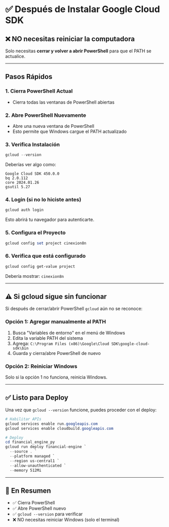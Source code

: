 # ✅ Después de Instalar Google Cloud SDK

## ❌ NO necesitas reiniciar la computadora

Solo necesitas **cerrar y volver a abrir PowerShell** para que el PATH se actualice.

---

## Pasos Rápidos

### 1. Cierra PowerShell Actual
- Cierra todas las ventanas de PowerShell abiertas

### 2. Abre PowerShell Nuevamente
- Abre una nueva ventana de PowerShell
- Esto permite que Windows cargue el PATH actualizado

### 3. Verifica Instalación
```powershell
gcloud --version
```

Deberías ver algo como:
```
Google Cloud SDK 450.0.0
bq 2.0.112
core 2024.01.26
gsutil 5.27
```

### 4. Login (si no lo hiciste antes)
```powershell
gcloud auth login
```

Esto abrirá tu navegador para autenticarte.

### 5. Configura el Proyecto
```powershell
gcloud config set project cinexion8n
```

### 6. Verifica que está configurado
```powershell
gcloud config get-value project
```

Debería mostrar: `cinexion8n`

---

## ⚠️ Si gcloud sigue sin funcionar

Si después de cerrar/abrir PowerShell `gcloud` aún no se reconoce:

### Opción 1: Agregar manualmente al PATH
1. Busca "Variables de entorno" en el menú de Windows
2. Edita la variable PATH del sistema
3. Agrega: `C:\Program Files (x86)\Google\Cloud SDK\google-cloud-sdk\bin`
4. Guarda y cierra/abre PowerShell de nuevo

### Opción 2: Reiniciar Windows
Solo si la opción 1 no funciona, reinicia Windows.

---

## ✅ Listo para Deploy

Una vez que `gcloud --version` funcione, puedes proceder con el deploy:

```powershell
# Habilitar APIs
gcloud services enable run.googleapis.com
gcloud services enable cloudbuild.googleapis.com

# Deploy
cd financial_engine_py
gcloud run deploy financial-engine `
  --source . `
  --platform managed `
  --region us-central1 `
  --allow-unauthenticated `
  --memory 512Mi
```

---

## 🚀 En Resumen

- ✅ Cierra PowerShell
- ✅ Abre PowerShell nuevo  
- ✅ `gcloud --version` para verificar
- ❌ NO necesitas reiniciar Windows (solo el terminal)

